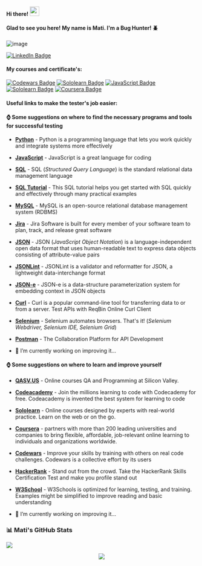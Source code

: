 <h4>Hi there! <img src="https://media.giphy.com/media/hvRJCLFzcasrR4ia7z/giphy.gif" width="25px"</h4>
                  
#### Glad to see you here! My name is Mati. I'm a Bug Hunter! :beetle:

![image](https://user-images.githubusercontent.com/84297420/125023753-5e4da480-e034-11eb-920f-045f4b46e3c9.png)

[![LinkedIn Badge](https://img.shields.io/badge/LinkedIn-Profile-informational?style=flat&logo=linkedin&logoColor=white&color=0D76A8)](https://www.linkedin.com/in/mati-lehissaar/)

#### My courses and certificate's:
[![Codewars Badge](https://img.shields.io/badge/Codewars-Profile-informational?style=flat&logo=codewars&logoColor=white&color=b1361e)](https://www.codewars.com/users/matijoingithub)
[![Sololearn Badge](https://img.shields.io/badge/Sololearn-SQL-informational?style=flat&logo=sololearn&logoColor=white&color=FFA500)](https://www.sololearn.com/certificates/course/en/21775668/1060/landscape/png)
[![JavaScript Badge](https://img.shields.io/badge/Sololearn-JavaScript-informational?style=flat&logo=sololearn&logoColor=white&color=FFEF00)](https://www.sololearn.com/certificates/course/en/21775668/1024/landscape/png)
[![Sololearn Badge](https://img.shields.io/badge/Sololearn-PythonCore-informational?style=flat&logo=sololearn&logoColor=white&color=4E5180)](https://www.sololearn.com/certificates/course/en/21775668/1073/landscape/png)
[![Coursera Badge](https://img.shields.io/badge/Coursera-ITSupport-informational?style=flat&logo=coursera&logoColor=white&color=2B60DE)](https://www.coursera.org/account/accomplishments/certificate/ADU8JW8U5YRS)

#### Useful links to make the tester's job easier:
  
#### ⌚ Some suggestions on where to find the necessary programs and tools for successful testing
- [**Python**](https://www.python.org/) - Python is a programming language that lets you work quickly and integrate systems more effectively
- [**JavaScript**](https://www.javascript.com/) - JavaScript is a great language for coding
- [**SQL**](https://en.wikipedia.org/wiki/SQL) - SQL (*Structured Query Language*) is the standard relational data management language
- [**SQL Tutorial**](https://www.sqltutorial.org) - This SQL tutorial helps you get started with SQL quickly and effectively through many practical examples
- [**MySQL**](https://en.wikipedia.org/wiki/MySQL) - MySQL is an open-source relational database management system (RDBMS)
- [**Jira**](https://www.atlassian.com/software/jira/) - Jira Software is built for every member of your software team to plan, track, and release great software
- [**JSON**](https://jsonformatter.curiousconcept.com/#/) - JSON (*JavaScript Object Notation*) is a language-independent open data format that uses human-readable text to express data objects consisting of attribute-value pairs
- [**JSONLint**](https://jsonlint.com) - JSONLint is a validator and reformatter for JSON, a lightweight data-interchange format
- [**JSON-e**](https://json-e.js.org/) - JSON-e is a data-structure parameterization system for embedding context in JSON objects
- [**Curl**](https://reqbin.com/curl) - Curl is a popular command-line tool for transferring data to or from a server. Test APIs with ReqBin Online Curl Client
- [**Selenium**](https://www.selenium.dev) - Selenium automates browsers. That's it! (*Selenium Webdriver, Selenium IDE, Selenium Grid*)
- [**Postman**](https://www.postman.com) - The Collaboration Platform for API Development
  
- 💬 I’m currently working on improving it...
  
#### ⌚ Some suggestions on where to learn and improve yourself
- [**QASV.US**](https://www.coursera.org/) - Online courses QA and Programming at Silicon Valley.
- [**Codeacademy**](https://www.codecademy.com/) - Join the millions learning to code with Codecademy for free. Codeacademy is invented the best system for learning to code
- [**Sololearn**](https://www.coursera.org/) - Online courses designed by experts with real-world practice. Learn on the web or on the go. 
- [**Coursera**](https://www.coursera.org/) - partners with more than 200 leading universities and companies to bring flexible, affordable, job-relevant online learning to individuals and organizations worldwide.
- [**Codewars**](https://www.codewars.com) - Improve your skills by training with others on real code challenges. Codewars is a collective effort by its users
- [**HackerRank**](https://www.hackerrank.com/dashboard) - Stand out from the crowd. Take the HackerRank Skills Certification Test and make you profile stand out
- [**W3School**](https://www.w3schools.com) - W3Schools is optimized for learning, testing, and training. Examples might be simplified to improve reading and basic understanding
  
- 💬 I’m currently working on improving it...


### 📊 Mati's GitHub Stats

<img
  src="https://github-readme-stats.vercel.app/api?username=matijoingithub&count_private=true&title_color=488AC7&icon_color=FD9047&text_color=0C2233&custom_title=Mati+Lehissaar's+GitHub+Stats&show_icons=true"
/>
 
  
<!-- retro visitor counter -->
<p align="center"> 
  <img src="https://profile-counter.glitch.me/{matijoingithub}/count.svg" />
</p>

 
<!-- welcome message -->
<!--
**matijoingithub/matijoingithub** is a ✨ _special_ ✨ repository because its `README.md` (this file) appears on your GitHub profile.

Here are some ideas to get you started:

- 🔭 I’m currently working on ...
- 🌱 I’m currently learning ...
- 👯 I’m looking to collaborate on ...
- 🤔 I’m looking for help with ...
- 💬 Ask me about ...
- 📫 How to reach me: ...
- 😄 Pronouns: ...
- ⚡ Fun fact: ...
- 👋

[This text link will take you to the QA at Silicon Valley California homepage!](https://qasv.us/en)




